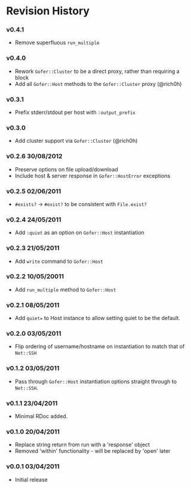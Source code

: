 # Revision History

### v0.4.1

  * Remove superfluous `run_multiple`

### v0.4.0

  * Rework `Gofer::Cluster` to be a direct proxy, rather than requiring a block
  * Add all `Gofer::Host` methods to the `Gofer::Cluster` proxy (@rich0h)

### v0.3.1

 * Prefix stderr/stdout per host with `:output_prefix`

### v0.3.0

 * Add cluster support via `Gofer::Cluster` (@rich0h)

### v0.2.6 30/08/2012

 * Preserve options on file upload/download
 * Include host & server response in `Gofer::HostError` exceptions

### v0.2.5 02/06/2011

 * `#exists?` -> `#exist?` to be consistent with `File.exist?`

### v0.2.4 24/05/2011

 * Add `:quiet` as an option on `Gofer::Host` instantiation

### v0.2.3 21/05/2011

 * Add `write` command to `Gofer::Host`

### v0.2.2 10/05/20011

 * Add `run_multiple` method to `Gofer::Host`

### v0.2.1 08/05/2011

 * Add `quiet=` to Host instance to allow setting quiet to be the default.

### v0.2.0 03/05/2011

 * Flip ordering of username/hostname on instantiation to match that of `Net::SSH`

### v0.1.2 03/05/2011

 * Pass through `Gofer::Host` instantiation options straight through to `Net::SSH`.

### v0.1.1 23/04/2011

 * Minimal RDoc added.

### v0.1.0 20/04/2011

 * Replace string return from run with a 'response' object
 * Removed 'within' functionality - will be replaced by 'open' later

### v0.0.1 03/04/2011

 * Initial release
